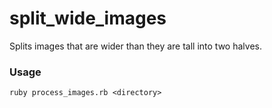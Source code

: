 # split_wide_images
Splits images that are wider than they are tall into two halves.
### Usage
`ruby process_images.rb <directory>`
